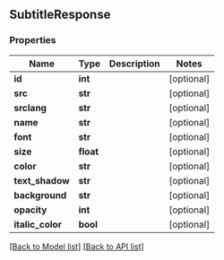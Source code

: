 ## SubtitleResponse

### Properties
Name | Type | Description | Notes
------------ | ------------- | ------------- | -------------
**id** | **int** |  | [optional] 
**src** | **str** |  | [optional] 
**srclang** | **str** |  | [optional] 
**name** | **str** |  | [optional] 
**font** | **str** |  | [optional] 
**size** | **float** |  | [optional] 
**color** | **str** |  | [optional] 
**text_shadow** | **str** |  | [optional] 
**background** | **str** |  | [optional] 
**opacity** | **int** |  | [optional] 
**italic_color** | **bool** |  | [optional] 

[[Back to Model list]](#documentation-for-models) [[Back to API list]](#documentation-for-api-endpoints)


